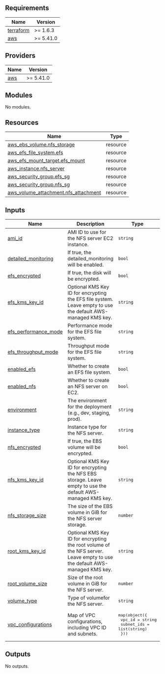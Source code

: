 ## Requirements

| Name | Version |
|------|---------|
| <a name="requirement_terraform"></a> [terraform](#requirement\_terraform) | >= 1.6.3 |
| <a name="requirement_aws"></a> [aws](#requirement\_aws) | >= 5.41.0 |

## Providers

| Name | Version |
|------|---------|
| <a name="provider_aws"></a> [aws](#provider\_aws) | >= 5.41.0 |

## Modules

No modules.

## Resources

| Name | Type |
|------|------|
| [aws_ebs_volume.nfs_storage](https://registry.terraform.io/providers/hashicorp/aws/latest/docs/resources/ebs_volume) | resource |
| [aws_efs_file_system.efs](https://registry.terraform.io/providers/hashicorp/aws/latest/docs/resources/efs_file_system) | resource |
| [aws_efs_mount_target.efs_mount](https://registry.terraform.io/providers/hashicorp/aws/latest/docs/resources/efs_mount_target) | resource |
| [aws_instance.nfs_server](https://registry.terraform.io/providers/hashicorp/aws/latest/docs/resources/instance) | resource |
| [aws_security_group.efs_sg](https://registry.terraform.io/providers/hashicorp/aws/latest/docs/resources/security_group) | resource |
| [aws_security_group.nfs_sg](https://registry.terraform.io/providers/hashicorp/aws/latest/docs/resources/security_group) | resource |
| [aws_volume_attachment.nfs_attachment](https://registry.terraform.io/providers/hashicorp/aws/latest/docs/resources/volume_attachment) | resource |

## Inputs

| Name | Description | Type | Default | Required |
|------|-------------|------|---------|:--------:|
| <a name="input_ami_id"></a> [ami\_id](#input\_ami\_id) | AMI ID to use for the NFS server EC2 instance. | `string` | `"ami-0c55b159cbfafe1f0"` | no |
| <a name="input_detailed_monitoring"></a> [detailed\_monitoring](#input\_detailed\_monitoring) | If true, the detailed\_monitoring will be enabled. | `bool` | `true` | no |
| <a name="input_efs_encrypted"></a> [efs\_encrypted](#input\_efs\_encrypted) | If true, the disk will be encrypted. | `bool` | `true` | no |
| <a name="input_efs_kms_key_id"></a> [efs\_kms\_key\_id](#input\_efs\_kms\_key\_id) | Optional KMS Key ID for encrypting the EFS file system. Leave empty to use the default AWS-managed KMS key. | `string` | `""` | no |
| <a name="input_efs_performance_mode"></a> [efs\_performance\_mode](#input\_efs\_performance\_mode) | Performance mode for the EFS file system. | `string` | `"generalPurpose"` | no |
| <a name="input_efs_throughput_mode"></a> [efs\_throughput\_mode](#input\_efs\_throughput\_mode) | Throughput mode for the EFS file system. | `string` | `"bursting"` | no |
| <a name="input_enabled_efs"></a> [enabled\_efs](#input\_enabled\_efs) | Whether to create an EFS file system. | `bool` | `false` | no |
| <a name="input_enabled_nfs"></a> [enabled\_nfs](#input\_enabled\_nfs) | Whether to create an NFS server on EC2. | `bool` | `false` | no |
| <a name="input_environment"></a> [environment](#input\_environment) | The environment for the deployment (e.g., dev, staging, prod). | `string` | n/a | yes |
| <a name="input_instance_type"></a> [instance\_type](#input\_instance\_type) | Instance type for the NFS server. | `string` | `"t3.micro"` | no |
| <a name="input_nfs_encrypted"></a> [nfs\_encrypted](#input\_nfs\_encrypted) | If true, the EBS volume will be encrypted. | `bool` | `true` | no |
| <a name="input_nfs_kms_key_id"></a> [nfs\_kms\_key\_id](#input\_nfs\_kms\_key\_id) | Optional KMS Key ID for encrypting the NFS EBS storage. Leave empty to use the default AWS-managed KMS key. | `string` | `""` | no |
| <a name="input_nfs_storage_size"></a> [nfs\_storage\_size](#input\_nfs\_storage\_size) | The size of the EBS volume in GiB for the NFS server storage. | `number` | `50` | no |
| <a name="input_root_kms_key_id"></a> [root\_kms\_key\_id](#input\_root\_kms\_key\_id) | Optional KMS Key ID for encrypting the root volume of the NFS server. Leave empty to use the default AWS-managed KMS key. | `string` | `""` | no |
| <a name="input_root_volume_size"></a> [root\_volume\_size](#input\_root\_volume\_size) | Size of the root volume in GiB for the NFS server. | `number` | `20` | no |
| <a name="input_volume_type"></a> [volume\_type](#input\_volume\_type) | Type of volumefor the NFS server. | `string` | `"gp3"` | no |
| <a name="input_vpc_configurations"></a> [vpc\_configurations](#input\_vpc\_configurations) | Map of VPC configurations, including VPC ID and subnets. | <pre>map(object({<br>    vpc_id     = string<br>    subnet_ids = list(string)<br>  }))</pre> | n/a | yes |

## Outputs

No outputs.
